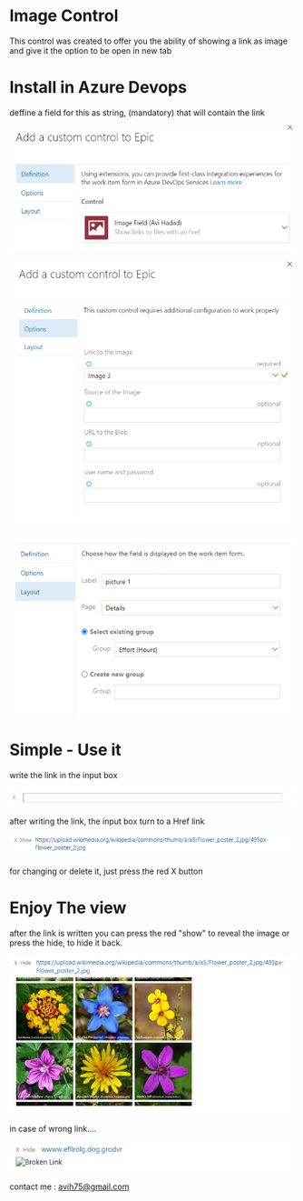 # Image Control

This control was created to offer you the ability of showing a link as image and give it the option to be open in new tab

# Install in Azure Devops 

deffine a field for this as string, (mandatory) that will contain the link 

![Layout Customization](img/A1.png) 

![Layout Customization](img/A2.png) 

![Layout Customization](img/A3.png) 

# Simple - Use it

write the link in the input box

![Layout Customization](img/B.png) 

after writing the link, the input box turn to a Href link

![Layout Customization](img/C.png) 

for changing or delete it, just press the red X button

# Enjoy The view

after the link is written you can press the red "show" to reveal the image or press the hide, to hide it back.

![Layout Customization](img/D1.png) 

in case of wrong link....

![Layout Customization](img/D2.png) 


contact me :
avih75@gmail.com